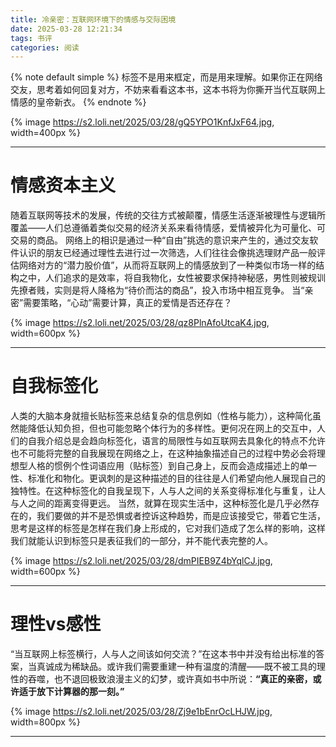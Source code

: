 ```yaml
---
title: 冷亲密：互联网环境下的情感与交际困境
date: 2025-03-28 12:21:34
tags: 书评
categories: 阅读
---
```


{% note default simple %}
标签不是用来框定，而是用来理解。如果你正在网络交友，思考着如何回复对方，不妨来看看这本书，这本书将为你撕开当代互联网上情感的皇帝新衣。
{% endnote %}

{% image https://s2.loli.net/2025/03/28/gQ5YPO1KnfJxF64.jpg, width=400px %}

---

# 情感资本主义
随着互联网等技术的发展，传统的交往方式被颠覆，情感生活逐渐被理性与逻辑所覆盖——人们总遵循着类似交易的经济关系来看待情感，爱情被异化为可量化、可交易的商品。
网络上的相识是通过一种“自由”挑选的意识来产生的，通过交友软件认识的朋友已经通过理性去进行过一次筛选，人们往往会像挑选理财产品一般评估网络对方的“潜力股价值”，从而将互联网上的情感放到了一种类似市场一样的结构之中，人们追求的是效率，将自我物化，女性被要求保持神秘感，男性则被规训先撩者贱，实则是将人降格为“待价而沽的商品”，投入市场中相互竞争。
当“亲密”需要策略，“心动”需要计算，真正的爱情是否还存在？


{% image https://s2.loli.net/2025/03/28/qz8PlnAfoUtcaK4.jpg, width=600px %}

---

# 自我标签化
人类的大脑本身就擅长贴标签来总结复杂的信息例如（性格与能力），这种简化虽然能降低认知负担，但也可能忽略个体行为的多样性。更何况在网上的交互中，人们的自我介绍总是会趋向标签化，语言的局限性与如互联网去具象化的特点不允许也不可能将完整的自我展现在网络之上，在这种抽象描述自己的过程中势必会将理想型人格的惯例个性词语应用（贴标签）到自己身上，反而会造成描述上的单一性、标准化和物化。更讽刺的是这种描述的目的往往是人们希望向他人展现自己的独特性。在这种标签化的自我呈现下，人与人之间的关系变得标准化与重复，让人与人之间的距离变得更远。
当然，就算在现实生活中，这种标签化是几乎必然存在的，我们要做的并不是恐惧或者控诉这种趋势，而是应该接受它，带着它生活，思考是这样的标签是怎样在我们身上形成的，它对我们造成了怎么样的影响，这样我们就能认识到标签只是表征我们的一部分，并不能代表完整的人。

{% image https://s2.loli.net/2025/03/28/dmPIEB9Z4bYqlCJ.jpg, width=600px %}

---

# 理性vs感性
“当互联网上标签横行，人与人之间该如何交流？”在这本书中并没有给出标准的答案，当真诚成为稀缺品。或许我们需要重建一种有温度的清醒——既不被工具的理性的吞噬，也不退回极致浪漫主义的幻梦，或许真如书中所说：**“真正的亲密，或许适于放下计算器的那一刻。”**

{% image https://s2.loli.net/2025/03/28/Zj9e1bEnrOcLHJW.jpg, width=800px %}

---
